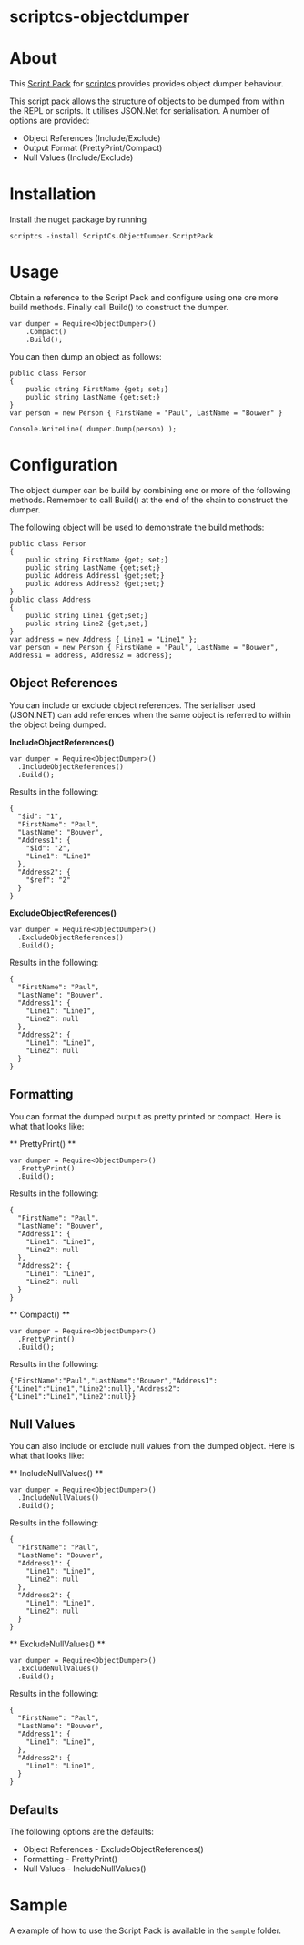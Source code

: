 scriptcs-objectdumper
=====================

# About #

This [Script Pack](https://github.com/scriptcs/scriptcs/wiki) for [scriptcs](http://scriptcs.net/) provides provides object dumper behaviour.

This script pack allows the structure of objects to be dumped from within the REPL or scripts. It utilises JSON.Net for serialisation. A number of options are provided:

- Object References (Include/Exclude)
- Output Format (PrettyPrint/Compact)
- Null Values (Include/Exclude)

# Installation #

Install the nuget package by running

	scriptcs -install ScriptCs.ObjectDumper.ScriptPack


# Usage #

Obtain a reference to the Script Pack and configure using one ore more build methods. Finally call Build() to construct the dumper.

    var dumper = Require<ObjectDumper>()
		.Compact()
		.Build();

You can then dump an object as follows:

	public class Person  
	{
		public string FirstName {get; set;}
		public string LastName {get;set;}
	}
	var person = new Person { FirstName = "Paul", LastName = "Bouwer" }

	Console.WriteLine( dumper.Dump(person) );

# Configuration #

The object dumper can be build by combining one or more of the following methods. Remember to call Build() at the end of the chain to construct the dumper.

The following object will be used to demonstrate the build methods:

	public class Person  
	{
		public string FirstName {get; set;}
		public string LastName {get;set;}
		public Address Address1 {get;set;}
		public Address Address2 {get;set;}
	}
	public class Address 
	{
		public string Line1 {get;set;}
		public string Line2 {get;set;}
	}	
	var address = new Address { Line1 = "Line1" };
	var person = new Person { FirstName = "Paul", LastName = "Bouwer", Address1 = address, Address2 = address};

## Object References ##

You can include or exclude object references. The serialiser used (JSON.NET) can add references when the same object is referred to within the object being dumped.

**IncludeObjectReferences()**

	var dumper = Require<ObjectDumper>()
	  .IncludeObjectReferences()
	  .Build();

Results in the following:

	{
	  "$id": "1",
	  "FirstName": "Paul",
	  "LastName": "Bouwer",
	  "Address1": {
	    "$id": "2",
	    "Line1": "Line1"
	  },
	  "Address2": {
	    "$ref": "2"
	  }
	}

**ExcludeObjectReferences()**

	var dumper = Require<ObjectDumper>()
	  .ExcludeObjectReferences()
	  .Build();

Results in the following:

	{
	  "FirstName": "Paul",
	  "LastName": "Bouwer",
	  "Address1": {
	    "Line1": "Line1",
	    "Line2": null
	  },
	  "Address2": {
	    "Line1": "Line1",
	    "Line2": null
	  }
	}

## Formatting ##

You can format the dumped output as pretty printed or compact. Here is what that looks like:

** PrettyPrint() **

	var dumper = Require<ObjectDumper>()
	  .PrettyPrint()
	  .Build();

Results in the following:

	{
	  "FirstName": "Paul",
	  "LastName": "Bouwer",
	  "Address1": {
	    "Line1": "Line1",
	    "Line2": null
	  },
	  "Address2": {
	    "Line1": "Line1",
	    "Line2": null
	  }
	}
	
** Compact() **

	var dumper = Require<ObjectDumper>()
	  .PrettyPrint()
	  .Build();

Results in the following:

	{"FirstName":"Paul","LastName":"Bouwer","Address1":{"Line1":"Line1","Line2":null},"Address2":{"Line1":"Line1","Line2":null}}

## Null Values ##

You can also include or exclude null values from the dumped object. Here is what that looks like:

** IncludeNullValues() **

	var dumper = Require<ObjectDumper>()
	  .IncludeNullValues()
	  .Build();

Results in the following:

	{
	  "FirstName": "Paul",
	  "LastName": "Bouwer",
	  "Address1": {
	    "Line1": "Line1",
	    "Line2": null
	  },
	  "Address2": {
	    "Line1": "Line1",
	    "Line2": null
	  }
	}

** ExcludeNullValues() **

	var dumper = Require<ObjectDumper>()
	  .ExcludeNullValues()
	  .Build();

Results in the following:

	{
	  "FirstName": "Paul",
	  "LastName": "Bouwer",
	  "Address1": {
	    "Line1": "Line1",
	  },
	  "Address2": {
	    "Line1": "Line1",
	  }
	}

## Defaults ##

The following options are the defaults:

- Object References - ExcludeObjectReferences()
- Formatting - PrettyPrint()
- Null Values - IncludeNullValues()

# Sample #

A example of how to use the Script Pack is available in the ``sample`` folder. 
